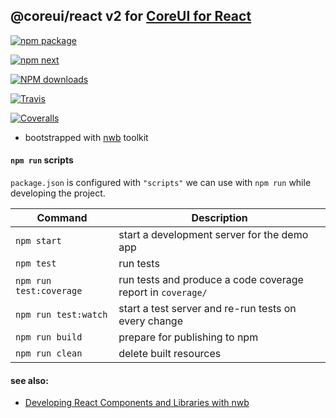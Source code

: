 ## @coreui/react v2 for [CoreUI for React](https://coreui.io/react/)

[![npm package][npm-badge]][npm]
[![npm next][npm-next]][npm]
[![NPM downloads][npm-download]][npm]
[![Travis][build-badge]][build]
[![Coveralls][coveralls-badge]][coveralls]

[build-badge]: https://img.shields.io/travis/user/repo/master.png?style=flat-square
[build]: https://travis-ci.org/user/repo
[npm-badge]: https://img.shields.io/npm/v/@coreui/react.png?style=flat-square
[npm-next]: https://img.shields.io/npm/v/@coreui/react/next.png?style=flat-square
[npm]: https://www.npmjs.com/package/@coreui/react
[npm-download]: https://img.shields.io/npm/dm/@coreui/react.svg?style=flat-square
[coveralls-badge]: https://img.shields.io/coveralls/user/repo/master.png?style=flat-square
[coveralls]: https://coveralls.io/github/user/repo
[circleci-badge]: https://circleci.com/gh/coreui/react/tree/master.svg?style=shield
[circleci]: https://circleci.com/gh/coreui/react/tree/master.svg?style=shield

- bootstrapped with [nwb](https://github.com/insin/nwb) toolkit

#### `npm run` scripts

`package.json` is configured with `"scripts"` we can use with `npm run` while developing the project.

| Command                 | Description                                                 |
| ----------------------- | ----------------------------------------------------------- |
| `npm start`             | start a development server for the demo app                 |
| `npm test`              | run tests                                                   |
| `npm run test:coverage` | run tests and produce a code coverage report in `coverage/` |
| `npm run test:watch`    | start a test server and re-run tests on every change        |
| `npm run build`         | prepare for publishing to npm                               |
| `npm run clean`         | delete built resources                                      |

#### see also:

- [Developing React Components and Libraries with nwb](https://github.com/insin/nwb/blob/master/docs/guides/ReactComponents.md#developing-react-components-and-libraries-with-nwb)
